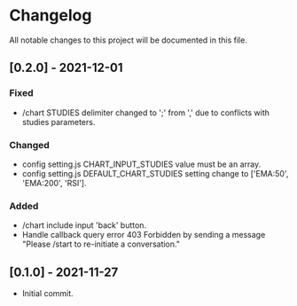 # Changelog

All notable changes to this project will be documented in this file.

## [0.2.0] - 2021-12-01

### Fixed

- /chart STUDIES delimiter changed to ';' from ',' due to conflicts with studies parameters.

### Changed

- config setting.js CHART_INPUT_STUDIES value must be an array.
- config setting.js DEFAULT_CHART_STUDIES setting change to ['EMA:50', 'EMA:200', 'RSI'].

### Added

- /chart include input 'back' button.
- Handle callback query error 403 Forbidden by sending a message "Please /start to re-initiate a conversation."

## [0.1.0] - 2021-11-27

- Initial commit.
